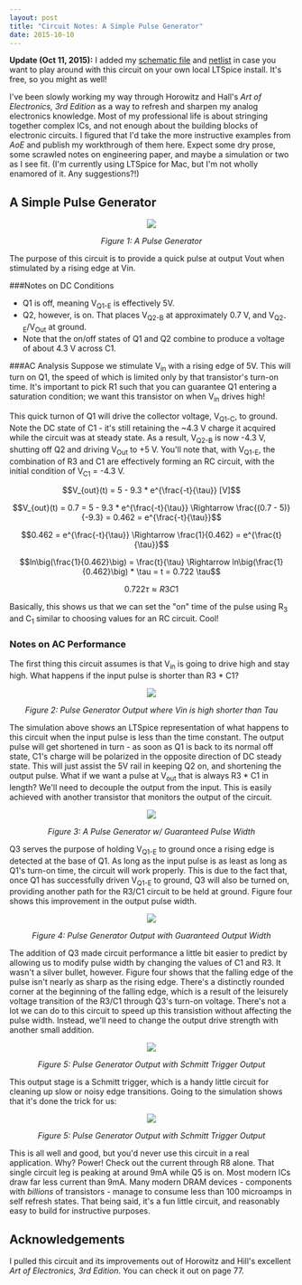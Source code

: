 ```yaml
---
layout: post
title: "Circuit Notes: A Simple Pulse Generator"
date: 2015-10-10
---
```


<meta name="description" content="learn electronics"/>
<meta name="description" content="art of electronics"/>
<meta name="description" content="ltspice"/>

**Update (Oct 11, 2015):** I added my [schematic file](../assets/simple_pulse_generator.asc) and [netlist](../assets/simple_pulse_generator.net) in case you want to play around with this circuit on your own local LTSpice install. It's free, so you might as well!

I've been slowly working my way through Horowitz and Hall's _Art of Electronics, 3rd Edition_ as a way to refresh and sharpen my analog electronics knowledge. Most of my professional life is about stringing together complex ICs, and not enough about the building blocks of electronic circuits. I figured that I'd take the more instructive examples from _AoE_ and publish my workthrough of them here. Expect some dry prose, some scrawled notes on engineering paper, and maybe a simulation or two as I see fit. (I'm currently using LTSpice for Mac, but I'm not wholly enamored of it. Any suggestions?!)

## A Simple Pulse Generator

<div align="center">
<img src="/assets/pulse_generator.png"/>
<p align="center"><em>Figure 1: A Pulse Generator</em></p>
</div>

The purpose of this circuit is to provide a quick pulse at output Vout when stimulated by a rising edge at Vin. 

###Notes on DC Conditions
* Q1 is off, meaning V<sub>Q1-E</sub> is effectively 5V. 
* Q2, however, is on. That places V<sub>Q2-B</sub> at approximately 0.7 V, and V<sub>Q2-E</sub>/V<sub>Out</sub> at ground.
* Note that the on/off states of Q1 and Q2 combine to produce a voltage of about 4.3 V across C1. 


###AC Analysis
Suppose we stimulate V<sub>in</sub> with a rising edge of 5V. This will turn on Q1, the speed of which is limited only by that transistor's turn-on time. It's important to pick R1 such that you can guarantee Q1 entering a saturation condition; we want this transistor on when V<sub>in</sub> drives high! 


This quick turnon of Q1 will drive the collector voltage, V<sub>Q1-C</sub>, to ground. Note the DC state of C1 - it's still retaining the ~4.3 V charge it acquired while the circuit was at steady state. As a result, V<sub>Q2-B</sub> is now -4.3 V, shutting off Q2 and driving V<sub>Out</sub> to +5 V. You'll note that, with V<sub>Q1-E</sub>, the combination of R3 and C1 are effectively forming an RC circuit, with the initial condition of V<sub>C1</sub> = -4.3 V. 

$$V_{out}(t) = 5 - 9.3 * e^{\frac{-t}{\tau}} [V]$$

$$V_{out}(t) = 0.7 = 5 - 9.3 * e^{\frac{-t}{\tau}} \Rightarrow \frac{(0.7 - 5)}{-9.3} = 0.462 = e^{\frac{-t}{\tau}}$$

$$0.462 = e^{\frac{-t}{\tau}} \Rightarrow \frac{1}{0.462} = e^{\frac{t}{\tau}}$$

$$ln\big(\frac{1}{0.462}\big) = \frac{t}{\tau} \Rightarrow ln\big(\frac{1}{0.462}\big) * \tau = t = 0.722 \tau$$ 

$$0.722 \tau \approx R3C1$$

Basically, this shows us that we can set the "on" time of the pulse using R<sub>3</sub> and C<sub>1</sub> similar to choosing values for an RC circuit. Cool!

### Notes on AC Performance
The first thing this circuit assumes is that V<sub>in</sub> is going to drive high and stay high. What happens if the input pulse is shorter than R3 * C1? 

<div align="center">
<img src="/assets/input_pulse_tooshort.png"/>
<p align="center"><em>Figure 2: Pulse Generator Output where Vin is high shorter than Tau</em></p>
</div>

The simulation above shows an LTSpice representation of what happens to this circuit when the input pulse is less than the time constant. The output pulse will get shortened in turn - as soon as Q1 is back to its normal off state, C1's charge will be polarized in the opposite direction of DC steady state. This will just assist the 5V rail in keeping Q2 on, and shortening the output pulse. What if we want a pulse at V<sub>out</sub> that is always R3 * C1 in length? We'll need to decouple the output from the input. This is easily achieved with another transistor that monitors the output of the circuit. 

<div align="center">
<img src="/assets/sch_q3_added.png"/>
<p align="center"><em>Figure 3: A Pulse Generator w/ Guaranteed Pulse Width</em></p>
</div>

Q3 serves the purpose of holding V<sub>Q1-E</sub> to ground once a rising edge is detected at the base of Q1. As long as the input pulse is as least as long as Q1's turn-on time, the circuit will work properly. This is due to the fact that, once Q1 has successfully driven  V<sub>Q1-E</sub> to ground, Q3 will also be turned on, providing another path for the R3/C1 circuit to be held at ground. Figure four shows this improvement in the output pulse width. 

<div align="center">
<img src="/assets/short_input_q3_added.png"/>
<p align="center"><em>Figure 4: Pulse Generator Output with Guaranteed Output Width</em></p>
</div>

The addition of Q3 made circuit performance a little bit easier to predict by allowing us to modify pulse width by changing the values of C1 and R3. It wasn't a silver bullet, however. Figure four shows that the falling edge of the pulse isn't nearly as sharp as the rising edge. There's a distinctly rounded corner at the beginning of the falling edge, which is a result of the leisurely voltage transition of the R3/C1 through Q3's turn-on voltage. There's not a lot we can do to this circuit to speed up this transistion without affecting the pulse width. Instead, we'll need to change the output drive strength with another small addition. 

<div align="center">
<img src="/assets/pulse_schmatic_schmitt.png"/>
<p align="center"><em>Figure 5: Pulse Generator Output with Schmitt Trigger Output</em></p>
</div>

This output stage is a Schmitt trigger, which is a handy little circuit for cleaning up slow or noisy edge transitions. Going to the simulation shows that it's done the trick for us:

<div align="center">
<img src="/assets/pulse_schmitt_outputcurrent.png"/>
<p align="center"><em>Figure 5: Pulse Generator Output with Schmitt Trigger Output</em></p>
</div>

This is all well and good, but you'd never use this circuit in a real application. Why? Power! Check out the current through R8 alone. That single circuit leg is peaking at around 9mA while Q5 is on. Most modern ICs draw far less current than 9mA. Many modern DRAM devices - components with _billions_ of transistors - manage to consume less than 100 microamps in self refresh states. That being said, it's a fun little circuit, and reasonably easy to build for instructive purposes.

## Acknowledgements
I pulled this circuit and its improvements out of Horowitz and Hill's excellent _Art of Electronics, 3rd Edition_. You can check it out on page 77. 


